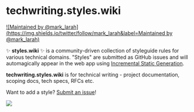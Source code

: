 # techwriting.styles.wiki

[![Maintained by @mark_larah](https://img.shields.io/twitter/follow/mark_larah&label=Maintained by @mark_larah)](https://twitter.com/mark_larah?ref_src=github_composerize)

✨ **styles.wiki** ✨ is a community-driven collection of styleguide rules for
various technical domains. "Styles" are submitted as GitHub issues and will
automagically appear in the web app using [Incremental Static Generation][isr].

[isr]: https://nextjs.org/blog/next-9-5#stable-incremental-static-regeneration

**techwriting.styles.wiki** is for technical writing - project documentation, scoping docs, tech specs, RFCs etc.

Want to add a style? [Submit an issue][issue]!

[issue]: https://github.com/styles-wiki/techwriting/issues/new

![](https://i.fluffy.cc/MvFgT8KR75wrnK18l6ck1mSvCdSvffjK.png)
